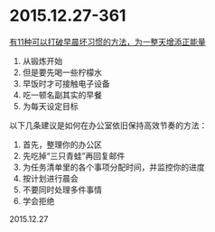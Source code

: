 2015.12.27-361
==============
[有11种可以打破早晨坏习惯的方法，为一整天增添正能量](http://mp.weixin.qq.com/s?__biz=MTY3NzIwMTc2MQ==&amp;mid=402115072&amp;idx=1&amp;sn=c8ad6017014095e8e75a6fb2e7648174&amp;scene=1&amp;srcid=1229GlldYTKTOOZru6rJjweh#rd)

1. 从锻炼开始
2. 但是要先喝一些柠檬水
3. 早饭时才可接触电子设备
4. 吃一顿名副其实的早餐
5. 为每天设定目标

以下几条建议是如何在办公室依旧保持高效节奏的方法：

1. 首先，整理你的办公区
2. 先吃掉“三只青蛙”再回复邮件
3. 为任务清单里的各个事项分配时间，并监控你的进度
4. 按计划进行晨会
5. 不要同时处理多件事情
6. 学会拒绝

2015.12.27